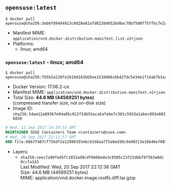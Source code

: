 ## `opensuse:latest`

```console
$ docker pull opensuse@sha256:3eb8fd9494913c0d28e82afd82204052bd0ac78b7580f75ffbc7e2af480d3dd1
```

-	Manifest MIME: `application/vnd.docker.distribution.manifest.list.v2+json`
-	Platforms:
	-	linux; amd64

### `opensuse:latest` - linux; amd64

```console
$ docker pull opensuse@sha256:fb5b2a220fe1618d181bb5ee153d466cbb42fdc5e34e1f14ab7b1ecfe7f472a5
```

-	Docker Version: 17.06.2-ce
-	Manifest MIME: `application/vnd.docker.distribution.manifest.v2+json`
-	Total Size: **44.6 MB (44569251 bytes)**  
	(compressed transfer size, not on-disk size)
-	Image ID: `sha256:54ae12a89367e94a05c012f2db55aca5afebe7c381c5933a1abec892e6026830`

```dockerfile
# Wed, 13 Sep 2017 14:39:53 GMT
MAINTAINER SUSE Containers Team <containers@suse.com>
# Wed, 20 Sep 2017 22:11:57 GMT
ADD file:68b7f487cf75bdf2a12896355ebcb2ddaa7f5a8ed38c9a90213e18b46e788722 in / 
```

-	Layers:
	-	`sha256:ceecfa90fed5fc1852ad9cdf6666ede3c9305c23f22dbb79f563a0dc0ccfa143`  
		Last Modified: Wed, 20 Sep 2017 22:12:36 GMT  
		Size: 44.6 MB (44569251 bytes)  
		MIME: application/vnd.docker.image.rootfs.diff.tar.gzip

